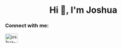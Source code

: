<h1 align="center">Hi 👋, I'm Joshua</h1>
<h3 align="left">Connect with me:</h3>
<p align="left">
<a href="https://linkedin.com/in/joshua-martua" target="blank"><img align="center" src="https://raw.githubusercontent.com/rahuldkjain/github-profile-readme-generator/master/src/images/icons/Social/linked-in-alt.svg" alt="joshua-martua" height="30" width="40" /></a>
</p>

